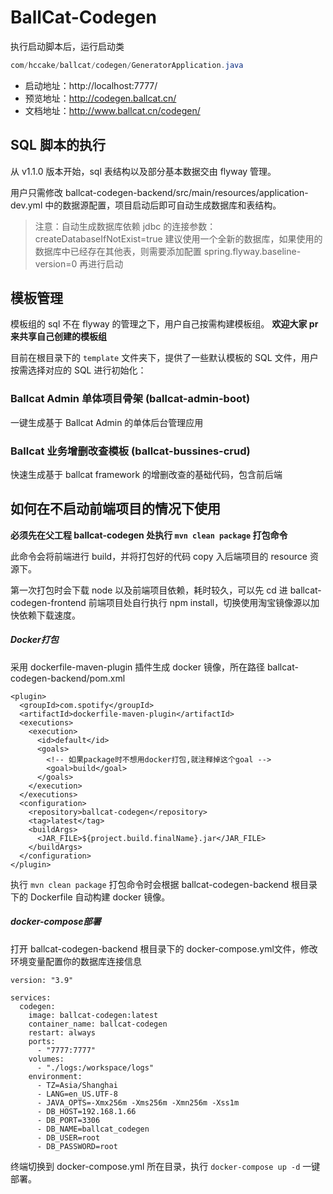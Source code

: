 # BallCat-Codegen

执行启动脚本后，运行启动类

```java
com/hccake/ballcat/codegen/GeneratorApplication.java
```

- 启动地址：http://localhost:7777/
- 预览地址：http://codegen.ballcat.cn/
- 文档地址：http://www.ballcat.cn/codegen/

## SQL 脚本的执行

从 v1.1.0 版本开始，sql 表结构以及部分基本数据交由 flyway 管理。

用户只需修改 ballcat-codegen-backend/src/main/resources/application-dev.yml 中的数据源配置，项目启动后即可自动生成数据库和表结构。

> 注意：自动生成数据库依赖 jdbc 的连接参数：createDatabaseIfNotExist=true
> 建议使用一个全新的数据库，如果使用的数据库中已经存在其他表，则需要添加配置 spring.flyway.baseline-version=0 再进行启动

## 模板管理

模板组的 sql 不在 flyway 的管理之下，用户自己按需构建模板组。
**欢迎大家 pr 来共享自己创建的模板组**

目前在根目录下的 `template` 文件夹下，提供了一些默认模板的 SQL 文件，用户按需选择对应的 SQL 进行初始化：

### Ballcat Admin 单体项目骨架 (ballcat-admin-boot)
一键生成基于 Ballcat Admin 的单体后台管理应用

### Ballcat 业务增删改查模板 (ballcat-bussines-crud)
快速生成基于 ballcat framework 的增删改查的基础代码，包含前后端


## 如何在不启动前端项目的情况下使用

**必须先在父工程 ballcat-codegen 处执行 `mvn clean package` 打包命令**  

此命令会将前端进行 build，并将打包好的代码 copy 入后端项目的 resource 资源下。

第一次打包时会下载 node 以及前端项目依赖，耗时较久，可以先 cd 进 ballcat-codegen-frontend 前端项目处自行执行 npm install，切换使用淘宝镜像源以加快依赖下载速度。



##### Docker打包

采用 dockerfile-maven-plugin 插件生成 docker 镜像，所在路径 ballcat-codegen-backend/pom.xml

```
<plugin>
  <groupId>com.spotify</groupId>
  <artifactId>dockerfile-maven-plugin</artifactId>
  <executions>
    <execution>
      <id>default</id>
      <goals>
        <!-- 如果package时不想用docker打包,就注释掉这个goal -->
        <goal>build</goal>
      </goals>
    </execution>
  </executions>
  <configuration>
    <repository>ballcat-codegen</repository>
    <tag>latest</tag>
    <buildArgs>
      <JAR_FILE>${project.build.finalName}.jar</JAR_FILE>
    </buildArgs>
  </configuration>
</plugin>
```

执行 `mvn clean package` 打包命令时会根据 ballcat-codegen-backend 根目录下的 Dockerfile 自动构建 docker 镜像。



##### docker-compose部署

打开 ballcat-codegen-backend 根目录下的 docker-compose.yml文件，修改环境变量配置你的数据库连接信息

```
version: "3.9"

services:
  codegen:
    image: ballcat-codegen:latest
    container_name: ballcat-codegen
    restart: always
    ports:
      - "7777:7777"
    volumes:
      - "./logs:/workspace/logs"
    environment:
      - TZ=Asia/Shanghai
      - LANG=en_US.UTF-8
      - JAVA_OPTS=-Xmx256m -Xms256m -Xmn256m -Xss1m
      - DB_HOST=192.168.1.66
      - DB_PORT=3306
      - DB_NAME=ballcat_codegen
      - DB_USER=root
      - DB_PASSWORD=root

```

终端切换到 docker-compose.yml 所在目录，执行 `docker-compose up -d` 一键部署。
